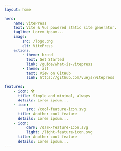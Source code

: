 ```yaml
---
layout: home

hero:
    name: VitePress
    text: Vite & Vue powered static site generator.
    tagline: Lorem ipsum...
    image:
        src: /logo.png
        alt: VitePress
    actions:
        - theme: brand
          text: Get Started
          link: /guide/what-is-vitepress
        - theme: alt
          text: View on GitHub
          link: https://github.com/vuejs/vitepress

features:
    - icon: 🛠️
      title: Simple and minimal, always
      details: Lorem ipsum...
    - icon:
          src: /cool-feature-icon.svg
      title: Another cool feature
      details: Lorem ipsum...
    - icon:
          dark: /dark-feature-icon.svg
          light: /light-feature-icon.svg
      title: Another cool feature
      details: Lorem ipsum...
---
```

